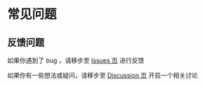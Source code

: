# 常见问题

## 反馈问题

如果你遇到了 bug ，请移步至 [Issues 页](https://github.com/Blessing-Studio/WonderLab.Override/issues) 进行反馈

如果你有一些想法或疑问，请移步至 [Discussion 页](https://github.com/Blessing-Studio/WonderLab.Override/discussions) 开启一个相关讨论
